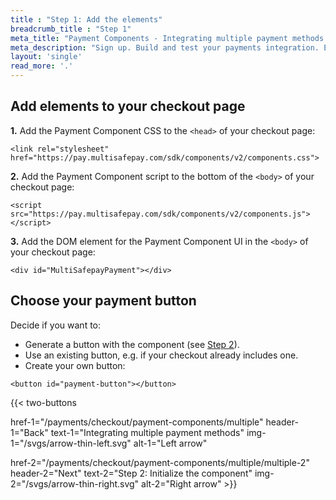 ```yaml
---
title : "Step 1: Add the elements"
breadcrumb_title : "Step 1"
meta_title: "Payment Components - Integrating multiple payment methods step 1 - MultiSafepay Docs"
meta_description: "Sign up. Build and test your payments integration. Explore our products and services. Use our API reference, SDKs, and wrappers. Get support."
layout: 'single'
read_more: '.'
--- 
```


## Add elements to your checkout page

**1.** Add the Payment Component CSS to the `<head>` of your checkout page:  
```
<link rel="stylesheet" href="https://pay.multisafepay.com/sdk/components/v2/components.css">
```

**2.** Add the Payment Component script to the bottom of the `<body>` of your checkout page:  
```
<script src="https://pay.multisafepay.com/sdk/components/v2/components.js"></script>
```

**3.** Add the DOM element for the Payment Component UI in the `<body>` of your checkout page:
```
<div id="MultiSafepayPayment"></div>
```

## Choose your payment button

Decide if you want to:

- Generate a button with the component (see [Step 2](/payments/checkout/payment-components/multiple/multiple-2/)).
- Use an existing button, e.g. if your checkout already includes one.
- Create your own button:

```
<button id="payment-button"></button>
```

{{< two-buttons

href-1="/payments/checkout/payment-components/multiple" header-1="Back" text-1="Integrating multiple payment methods" img-1="/svgs/arrow-thin-left.svg" alt-1="Left arrow" 

href-2="/payments/checkout/payment-components/multiple/multiple-2" header-2="Next" text-2="Step 2: Initialize the component" img-2="/svgs/arrow-thin-right.svg" alt-2="Right arrow" >}}



